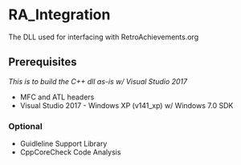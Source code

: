 # RA_Integration

The DLL used for interfacing with RetroAchievements.org

## Prerequisites
*This is to build the C++ dll as-is w/ Visual Studio 2017*

- MFC and ATL headers
- Visual Studio 2017 - Windows XP (v141_xp) w/ Windows 7.0 SDK


### Optional

- Guidleline Support Library
- CppCoreCheck Code Analysis

